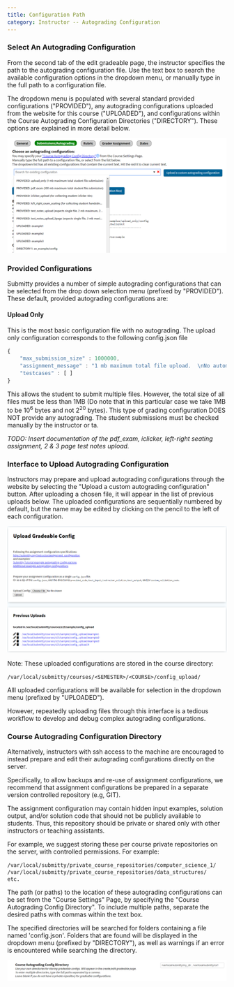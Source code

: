 ```yaml
---
title: Configuration Path
category: Instructor -- Autograding Configuration
---
```



### Select An Autograding Configuration

From the second tab of the edit gradeable page, the instructor
specifies the path to the autograding configuration file.  Use the 
text box to search the available configuration options in the dropdown menu,
or manually type in the full path to a configuration file.

The dropdown menu is populated with several standard provided configurations ("PROVIDED"),
any autograding configurations uploaded from the website for this course ("UPLOADED"),
and configurations within the Course Autograding Configuration Directories ("DIRECTORY").
These options are explained in more detail below.

![](/images/config_path_interface.png)

### Provided Configurations

Submitty provides a number of simple autograding configurations that
can be selected from the drop down selection menu (prefixed by
"PROVIDED").  These default, provided autograding configurations are:

#### Upload Only
This is the most basic configuration file with no autograding. The upload only configuration corresponds to the following config.json file

```javascript
{
    "max_submission_size" : 1000000,
    "assignment_message" : "1 mb maximum total file upload.  \nNo automatic grading for this assignment.",
    "testcases" : [ ] 
}
```
This allows the student to submit multiple files. However, the total size of all files must be less than 1MB (Do note that in this particular case we take 1MB to be 10<sup>6</sup> bytes and not 2<sup>20</sup> bytes). This type of grading configuration DOES NOT provide any autograding. The student submissions must be checked manually by the instructor or ta.


_TODO: Insert documentation of the pdf_exam, iclicker,
left-right seating assignment, 2 & 3 page test notes upload._


### Interface to Upload Autograding Configuration

Instructors may prepare and upload autograding configurations through
the website by selecting the "Upload a custom autograding configuration"
button.  After uploading a chosen file, it will appear in the list of 
previous uploads below.  The uploaded configurations are sequentially numbered by
default, but the name may be edited by clicking on the pencil to the
left of each configuration.

![](/images/config_upload_interface.png)

Note: These uploaded configurations are stored in the course directory:


```
/var/local/submitty/courses/<SEMESTER>/<COURSE>/config_upload/
```

Alll uploaded configurations will be available for selection in the
dropdown menu (prefixed by "UPLOADED").

However, repeatedly uploading files through this interface is a
tedious workflow to develop and debug complex autograding
configurations.


### Course Autograding Configuration Directory

Alternatively, instructors with ssh access to the machine are
encouraged to instead prepare and edit their autograding
configurations directly on the server.

Specifically, to allow backups and re-use of assignment
configurations, we recommend that assignment configurations be
prepared in a separate version controlled repository (e.g, GIT).

The assignment configuration may contain hidden input examples,
solution output, and/or solution code that should not be publicly
available to students.  Thus, this repository should be private or
shared only with other instructors or teaching assistants.

For example, we suggest storing these per course private repositories
on the server, with controlled permissions.  For example:

```
/var/local/submitty/private_course_repositories/computer_science_1/
/var/local/submitty/private_course_repositories/data_structures/
etc.
```

The path (or paths) to the location of these autograding configurations can be set from the
"Course Settings" Page, by specifying the "Course Autograding Config
Directory".  To include multiple paths, separate the desired paths with 
commas within the text box.

The specified directories will be searched for 
folders containing a file named 'config.json'.  Folders that are 
found will be displayed in the dropdown menu (prefixed by "DIRECTORY"), as well as warnings if 
an error is encountered while searching the directory.

![](/images/config_repo_box.png)
